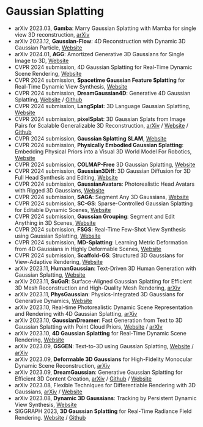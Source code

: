 # Gaussian Splatting
- arXiv 2023.03, **Gamba**: Marry Gaussian Splatting with Mamba for single view 3D reconstruction, [arXiv](https://arxiv.org/abs/2403.18795)
- arXiv 2023.12, **Gaussian-Flow**: 4D Reconstruction with Dynamic 3D Gaussian Particle, [Website](https://nju-3dv.github.io/projects/Gaussian-Flow/)
- arXiv 2024.01, **AGG**: Amortized Generative 3D Gaussians for Single Image to 3D, [Website](https://ir1d.github.io/AGG/)
- CVPR 2024 submission, 4D Gaussian Splatting for Real-Time Dynamic Scene Rendering, [Website](https://github.com/hustvl/4DGaussians)
- CVPR 2024 submission, **Spacetime Gaussian Feature Splatting** for Real-Time Dynamic View Synthesis, [Website](https://oppo-us-research.github.io/SpacetimeGaussians-website/)
- CVPR 2024 submission, **DreamGaussian4D**: Generative 4D Gaussian Splatting, [Website](https://jiawei-ren.github.io/projects/dreamgaussian4d/) / [Github](https://github.com/jiawei-ren/dreamgaussian4d)
- CVPR 2024 submission, **LangSplat**: 3D Language Gaussian Splatting, [Website](https://langsplat.github.io)
- CVPR 2024 submission, **pixelSplat**: 3D Gaussian Splats from Image Pairs for Scalable Generalizable 3D Reconstruction, [arXiv](https://arxiv.org/abs/2312.12337) / [Website](https://pixelsplat.github.io/) / [Github](https://github.com/dcharatan/pixelsplat)
- CVPR 2024 submission, **Gaussian Splatting SLAM**, [Website](https://rmurai.co.uk/projects/GaussianSplattingSLAM/)
- CVPR 2024 submission, **Physically Embodied Gaussian Splatting**: Embedding Physical Priors into a Visual 3D World Model For Robotics, [Website](https://embodied-gaussians.github.io/)
- CVPR 2024 submission, **COLMAP-Free** 3D Gaussian Splatting, [Website](https://oasisyang.github.io/colmap-free-3dgs/)
- CVPR 2024 submission, **Gaussian3Diff**: 3D Gaussian Diffusion for 3D Full Head Synthesis and Editing, [Website](https://nirvanalan.github.io/projects/gaussian3diff/)
- CVPR 2024 submission, **GaussianAvatars**: Photorealistic Head Avatars with Rigged 3D Gaussians, [Website](https://shenhanqian.github.io/gaussian-avatars)
- CVPR 2024 submission, **SAGA**: Segment Any 3D Gaussians, [Website](https://jumpat.github.io/SAGA/)
- CVPR 2024 submission, **SC-GS**: Sparse-Controlled Gaussian Splatting for Editable Dynamic Scenes, [Website](https://yihua7.github.io/SC-GS-web/)
- CVPR 2024 submission, **Gaussian Grouping**: Segment and Edit Anything in 3D Scenes, [Website](https://github.com/lkeab/gaussian-grouping)
- CVPR 2024 submission, **FSGS**: Real-Time Few-Shot View Synthesis using Gaussian Splatting, [Website](https://zehaozhu.github.io/FSGS/)
- CVPR 2024 submission, **MD-Splatting**: Learning Metric Deformation from 4D Gaussians in Highly Deformable Scenes, [Website](https://md-splatting.github.io/)
- CVPR 2024 submission, **Scaffold-GS**: Structured 3D Gaussians for View-Adaptive Rendering, [Website](https://city-super.github.io/scaffold-gs/)
- arXiv 2023.11, **HumanGaussian**: Text-Driven 3D Human Generation with Gaussian Splatting, [Website](https://alvinliu0.github.io/projects/HumanGaussian)
- arXiv 2023.11, **SuGaR**: Surface-Aligned Gaussian Splatting for Efficient 3D Mesh Reconstruction and High-Quality Mesh Rendering, [arXiv](https://arxiv.org/abs/2311.12775)
- arXiv 2023.11, **PhysGaussian**: Physics-Integrated 3D Gaussians for Generative Dynamics, [Website](https://xpandora.github.io/PhysGaussian/)
- arXiv 2023.10, Real-time Photorealistic Dynamic Scene Representation and Rendering with 4D Gaussian Splatting, [arXiv](https://arxiv.org/abs/2310.10642)
- arXiv 2023.10, **GaussianDreamer**: Fast Generation from Text to 3D Gaussian Splatting with Point Cloud Priors, [Website](https://taoranyi.com/gaussiandreamer/) / [arXIv](https://arxiv.org/abs/2310.08529)
- arXiv 2023.10, **4D Gaussian Splatting** for Real-Time Dynamic Scene Rendering, [Website](https://guanjunwu.github.io/4dgs/index.html)
- arXiv 2023.09, **GSGEN**: Text-to-3D using Gaussian Splatting, [Website](https://gsgen3d.github.io/) / [arXiv](https://arxiv.org/abs/2309.16585)
- arXiv 2023.09, **Deformable 3D Gaussians** for High-Fidelity Monocular Dynamic Scene Reconstruction, [arXiv](https://arxiv.org/abs/2309.13101)
- arXiv 2023.09, **DreamGaussian**: Generative Gaussian Splatting for Efficient 3D Content Creation, [arXiv](https://arxiv.org/abs/2309.16653) / [Github](https://github.com/dreamgaussian/dreamgaussian) / [Website](https://dreamgaussian.github.io/)
- arXiv 2023.08, Flexible Techniques for Differentiable Rendering with 3D Gaussians, [arXiv](https://arxiv.org/abs/2308.14737) / [Website](https://leonidk.com/fmb-plus/)
- arXiv 2023.08, **Dynamic 3D Gaussians**: Tracking by Persistent Dynamic View Synthesis, [Website](https://dynamic3dgaussians.github.io/)
- SIGGRAPH 2023, **3D Gaussian Splatting** for Real-Time Radiance Field Rendering. [Website](https://repo-sam.inria.fr/fungraph/3d-gaussian-splatting/) / [Github](https://github.com/graphdeco-inria/gaussian-splatting)
